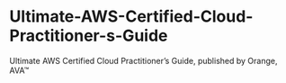 # Ultimate-AWS-Certified-Cloud-Practitioner-s-Guide
Ultimate AWS Certified Cloud Practitioner’s Guide, published by Orange, AVA™
